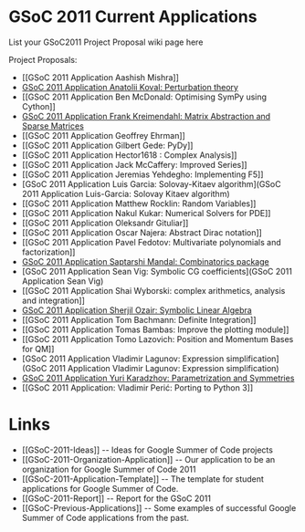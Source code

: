 # GSoC 2011 Current Applications

List your GSoC2011 Project Proposal wiki page here

Project Proposals:

* [[GSoC 2011 Application Aashish Mishra]]
* [GSoC 2011 Application Anatolii Koval: Perturbation theory](GSoC-2011-Application-Anatolii-Koval)
* [[GSoC 2011 Application Ben McDonald: Optimising SymPy using Cython]]
* [GSoC 2011 Application Frank Kreimendahl: Matrix Abstraction and Sparse Matrices](GSoC-2011-Application-Frank-Kreimendahl)
* [[GSoC 2011 Application Geoffrey Ehrman]]
* [[GSoC 2011 Application Gilbert Gede: PyDy]]
* [[GSoC 2011 Application Hector1618 : Complex Analysis]]
* [[GSoC 2011 Application Jack McCaffery: Improved Series]]
* [[GSoC 2011 Application Jeremias Yehdegho: Implementing F5]]
* [GSoC 2011 Application Luis Garcia: Solovay-Kitaev algorithm](GSoC 2011 Application Luis-Garcia: Solovay Kitaev algorithm)
* [[GSoC 2011 Application Matthew Rocklin: Random Variables]]
* [[GSoC 2011 Application Nakul Kukar: Numerical Solvers for PDE]]
* [[GSoC 2011 Application Oleksandr Gituliar]]
* [[GSoC 2011 Application Oscar Najera: Abstract Dirac notation]]
* [[GSoC 2011 Application Pavel Fedotov: Multivariate polynomials and factorization]]
* [GSoC 2011 Application Saptarshi Mandal: Combinatorics package](GSoC-2011-Application-Saptarshi-Mandal)
* [GSoC 2011 Application Sean Vig: Symbolic CG coefficients](GSoC 2011 Application Sean Vig)
* [[GSoC 2011 Application Shai Wyborski: complex arithmetics, analysis and integration]]
* [GSoC 2011 Application Sherjil Ozair: Symbolic Linear Algebra](http://www.google-melange.com/gsoc/proposal/review/google/gsoc2011/sherjilozair/1)
* [[GSoC 2011 Application Tom Bachmann: Definite Integration]]
* [[GSoC 2011 Application Tomas Bambas: Improve the plotting module]]
* [[GSoC 2011 Application Tomo Lazovich: Position and Momentum Bases for QM]]
* [GSoC 2011 Application Vladimir Lagunov: Expression simplification](GSoC 2011 Application Vladimir Lagunov: Expression simplification)
* [GSoC 2011 Application Yuri Karadzhov: Parametrization and Symmetries](GSoC-2011-Application-Yuri-Karadzhov)
* [[GSoC 2011 Application: Vladimir Perić: Porting to Python 3]]


# Links
- [[GSoC-2011-Ideas]] -- Ideas for Google Summer of Code projects
- [[GSoC-2011-Organization-Application]] -- Our application to be an organization for Google Summer of Code 2011
- [[GSoC-2011-Application-Template]] -- The template for student applications for Google Summer of Code.
- [[GSoC-2011-Report]] -- Report for the GSoC 2011
- [[GSoC-Previous-Applications]] -- Some examples of successful Google Summer of Code applications from the past.